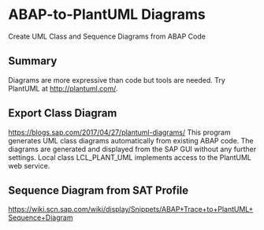 # ABAP-to-PlantUML Diagrams
Create UML Class and Sequence Diagrams from ABAP Code

## Summary
Diagrams are more expressive than code but tools are needed. Try PlantUML at http://plantuml.com/.

## Export Class Diagram

https://blogs.sap.com/2017/04/27/plantuml-diagrams/
This program generates UML class diagrams automatically from existing ABAP code.
The diagrams are generated and displayed from the SAP GUI without any further settings.
Local class LCL_PLANT_UML implements access to the PlantUML web service.

## Sequence Diagram from SAT Profile
https://wiki.scn.sap.com/wiki/display/Snippets/ABAP+Trace+to+PlantUML+Sequence+Diagram
